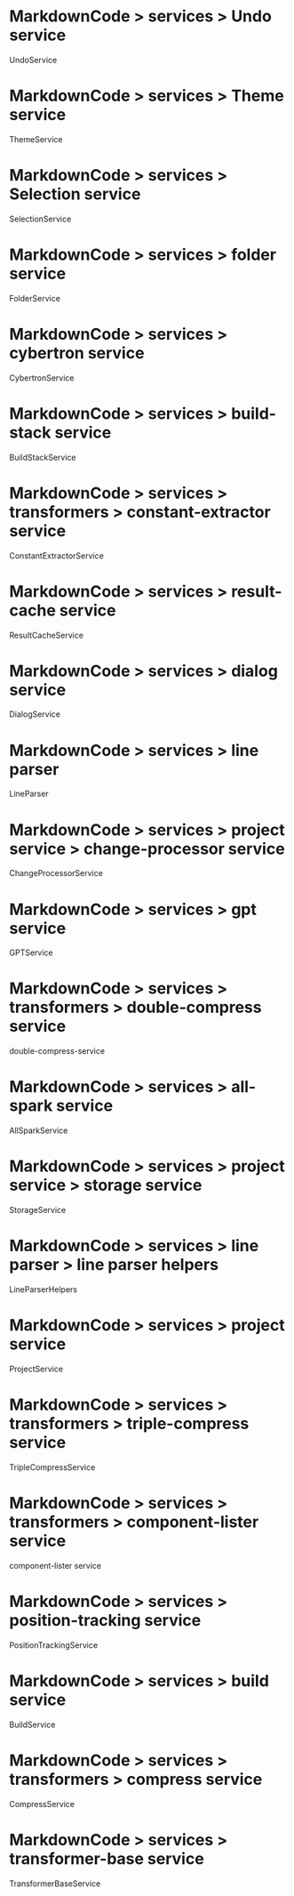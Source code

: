 # MarkdownCode > services > Undo service
UndoService
# MarkdownCode > services > Theme service
ThemeService
# MarkdownCode > services > Selection service
SelectionService
# MarkdownCode > services > folder service
FolderService
# MarkdownCode > services > cybertron service
CybertronService
# MarkdownCode > services > build-stack service
BuildStackService
# MarkdownCode > services > transformers > constant-extractor service
ConstantExtractorService
# MarkdownCode > services > result-cache service
ResultCacheService
# MarkdownCode > services > dialog service
DialogService
# MarkdownCode > services > line parser
LineParser
# MarkdownCode > services > project service > change-processor service
ChangeProcessorService
# MarkdownCode > services > gpt service
GPTService
# MarkdownCode > services > transformers > double-compress service
double-compress-service
# MarkdownCode > services > all-spark service
AllSparkService
# MarkdownCode > services > project service > storage service
StorageService
# MarkdownCode > services > line parser > line parser helpers
LineParserHelpers
# MarkdownCode > services > project service
ProjectService
# MarkdownCode > services > transformers > triple-compress service
TripleCompressService
# MarkdownCode > services > transformers > component-lister service
component-lister service
# MarkdownCode > services > position-tracking service
PositionTrackingService
# MarkdownCode > services > build service
BuildService
# MarkdownCode > services > transformers > compress service
CompressService
# MarkdownCode > services > transformer-base service
TransformerBaseService

